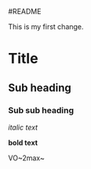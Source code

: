 #README

This is my first change.

# Title

## Sub heading

### Sub sub heading

*italic text*

**bold text**

VO~2max~
